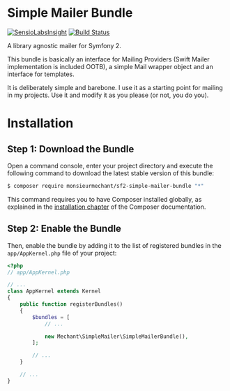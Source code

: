 Simple Mailer Bundle 
============
[![SensioLabsInsight](https://insight.sensiolabs.com/projects/f391a5b9-4383-4fd9-b461-fd75a7e6b21d/mini.png)](https://insight.sensiolabs.com/projects/f391a5b9-4383-4fd9-b461-fd75a7e6b21d)
[![Build Status](https://travis-ci.org/monsieurmechant/sf2-simple-mailer-bundle.svg)](https://travis-ci.org/monsieurmechant/sf2-simple-mailer-bundle)

A library agnostic mailer for Symfony 2. 

This bundle is basically an interface for Mailing Providers (Swift Mailer implementation is included OOTB), 
a simple Mail wrapper object and an interface for templates.

It is deliberately simple and barebone. I use it as a starting point for mailing in my projects. 
Use it and modify it as you please (or not, you do you).

Installation
============

Step 1: Download the Bundle
---------------------------

Open a command console, enter your project directory and execute the
following command to download the latest stable version of this bundle:

```bash
$ composer require monsieurmechant/sf2-simple-mailer-bundle "*"
```

This command requires you to have Composer installed globally, as explained
in the [installation chapter](https://getcomposer.org/doc/00-intro.md)
of the Composer documentation.

Step 2: Enable the Bundle
-------------------------

Then, enable the bundle by adding it to the list of registered bundles
in the `app/AppKernel.php` file of your project:

```php
<?php
// app/AppKernel.php

// ...
class AppKernel extends Kernel
{
    public function registerBundles()
    {
        $bundles = [
            // ...

            new Mechant\SimpleMailer\SimpleMailerBundle(),
        ];

        // ...
    }

    // ...
}
```
